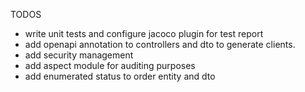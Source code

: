 TODOS

- write unit tests and configure jacoco plugin for test report
- add openapi annotation to controllers and dto to generate clients.
- add security management
- add aspect module for auditing purposes
- add enumerated status to order entity and dto
